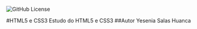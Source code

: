 ![GitHub License](https://img.shields.io/github/license/YeseniaSh/site)

#HTML5 e CSS3
Estudo do HTML5 e CSS3
##Autor
Yesenia Salas Huanca
